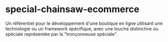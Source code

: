 # special-chainsaw-ecommerce
Un référentiel pour le développement d'une boutique en ligne utilisant une technologie ou un framework spécifique, avec une touche distinctive ou spéciale représentée par la "tronçonneuse spéciale".
